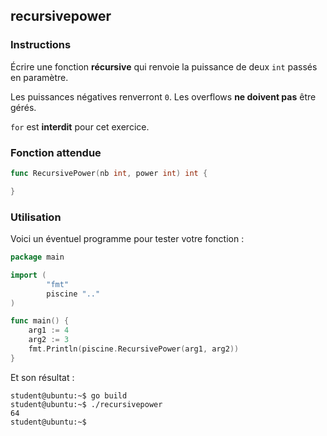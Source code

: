 ## recursivepower

### Instructions

Écrire une fonction **récursive** qui renvoie la puissance de deux `int` passés en paramètre.

Les puissances négatives renverront `0`. Les overflows **ne doivent pas** être gérés.

`for` est **interdit** pour cet exercice.

### Fonction attendue

```go
func RecursivePower(nb int, power int) int {

}
```

### Utilisation

Voici un éventuel programme pour tester votre fonction :

```go
package main

import (
        "fmt"
        piscine ".."
)

func main() {
	arg1 := 4
	arg2 := 3
	fmt.Println(piscine.RecursivePower(arg1, arg2))
}
```

Et son résultat :

```console
student@ubuntu:~$ go build
student@ubuntu:~$ ./recursivepower
64
student@ubuntu:~$
```
